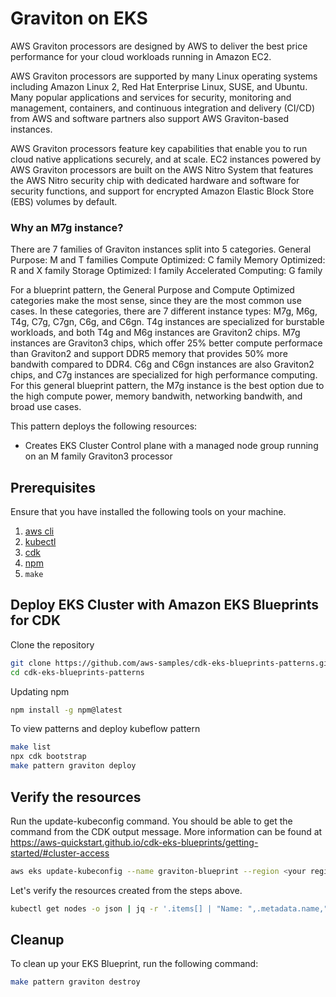 # Graviton on EKS

AWS Graviton processors are designed by AWS to deliver the best price performance for your cloud workloads running in Amazon EC2.

AWS Graviton processors are supported by many Linux operating systems including Amazon Linux 2, Red Hat Enterprise Linux, SUSE, and Ubuntu. Many popular applications and services for security, monitoring and management, containers, and continuous integration and delivery (CI/CD) from AWS and software partners also support AWS Graviton-based instances.

AWS Graviton processors feature key capabilities that enable you to run cloud native applications securely, and at scale. EC2 instances powered by AWS Graviton processors are built on the AWS Nitro System that features the AWS Nitro security chip with dedicated hardware and software for security functions, and support for encrypted Amazon Elastic Block Store (EBS) volumes by default.

### Why an M7g instance?
There are 7 families of Graviton instances split into 5 categories.
General Purpose: M and T families
Compute Optimized: C family
Memory Optimized: R and X family
Storage Optimized: I family
Accelerated Computing: G family

For a blueprint pattern, the General Purpose and Compute Optimized categories make the most sense, since they are the most common use cases.  In these categories, there are 7 different instance types: M7g, M6g, T4g, C7g, C7gn, C6g, and C6gn.  T4g instances are specialized for burstable workloads, and both T4g and M6g instances are Graviton2 chips. M7g instances are Graviton3 chips, which offer 25% better compute performace than Graviton2 and support DDR5 memory that provides 50% more bandwith compared to DDR4. C6g and C6gn instances are also Graviton2 chips, and C7g instances are specialized for high performance computing.  For this general blueprint pattern, the M7g instance is the best option due to the high compute power, memory bandwith, networking bandwith, and broad use cases.

This pattern deploys the following resources:

- Creates EKS Cluster Control plane with a managed node group running on an M family Graviton3 processor

## Prerequisites

Ensure that you have installed the following tools on your machine.

1. [aws cli](https://docs.aws.amazon.com/cli/latest/userguide/install-cliv2.html)
2. [kubectl](https://Kubernetes.io/docs/tasks/tools/)
3. [cdk](https://docs.aws.amazon.com/cdk/v2/guide/getting_started.html#getting_started_install)
4. [npm](https://docs.npmjs.com/cli/v8/commands/npm-install)
5. `make`

## Deploy EKS Cluster with Amazon EKS Blueprints for CDK

Clone the repository

```sh
git clone https://github.com/aws-samples/cdk-eks-blueprints-patterns.git
cd cdk-eks-blueprints-patterns
```

Updating npm

```sh
npm install -g npm@latest
```

To view patterns and deploy kubeflow pattern

```sh
make list
npx cdk bootstrap
make pattern graviton deploy
```

## Verify the resources

Run the update-kubeconfig command. You should be able to get the command from the CDK output message. More information can be found at https://aws-quickstart.github.io/cdk-eks-blueprints/getting-started/#cluster-access

```sh
aws eks update-kubeconfig --name graviton-blueprint --region <your region> --role-arn arn:aws:iam::xxxxxxxxx:role/graviton-construct-bluepr-gravitonconstructbluepri-1OZNO42GH3OCB
```

Let's verify the resources created from the steps above.

```sh
kubectl get nodes -o json | jq -r '.items[] | "Name: ",.metadata.name,"\nInstance Type: ",.metadata.labels."beta.kubernetes.io/instance-type","\nArch: ",.metadata.labels."beta.kubernetes.io/arch","\n"' # Output shows node on M famGraviton3 processor and ARM architecture
```

## Cleanup

To clean up your EKS Blueprint, run the following command:

```sh
make pattern graviton destroy
```
